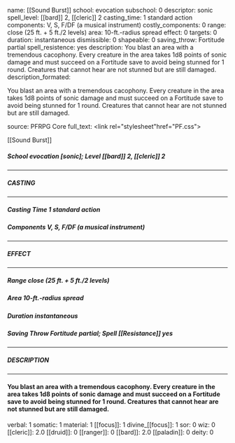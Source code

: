 name: [[Sound Burst]]
school: evocation
subschool: 0
descriptor: sonic
spell_level: [[bard]] 2, [[cleric]] 2
casting_time: 1 standard action
components: V, S, F/DF (a musical instrument)
costly_components: 0
range: close (25 ft. + 5 ft./2 levels)
area: 10-ft.-radius spread
effect: 0
targets: 0
duration: instantaneous
dismissible: 0
shapeable: 0
saving_throw: Fortitude partial
spell_resistence: yes
description: You blast an area with a tremendous cacophony. Every creature in the area takes 1d8 points of sonic damage and must succeed on a Fortitude save to avoid being stunned for 1 round. Creatures that cannot hear are not stunned but are still damaged.
description_formated: <p>You blast an area with a tremendous cacophony. Every creature in the area takes 1d8 points of sonic damage and must succeed on a Fortitude save to avoid being stunned for 1 round. Creatures that cannot hear are not stunned but are still damaged.</p>
source: PFRPG Core
full_text: <link rel="stylesheet"href="PF.css"><div class="heading"><p class="alignleft">[[Sound Burst]]</p><div style="clear: both;"></div></div><div><h5><b>School </b>evocation [sonic]; <b>Level </b>[[bard]] 2, [[cleric]] 2</h5></div><hr/><div><h5><b>CASTING</b></h5></div><hr/><div><h5><b>Casting Time </b>1 standard action</h5><h5><b>Components </b>V, S, F/DF (a musical instrument)</h5></div><hr/><div><h5><b>EFFECT</b></h5></div><hr/><div><h5><b>Range </b>close (25 ft. + 5 ft./2 levels)</h5><h5><b>Area </b>10-ft.-radius spread</h5><h5><b>Duration </b>instantaneous</h5><h5><b>Saving Throw </b>Fortitude partial; <b>Spell [[Resistance]] </b>yes</h5></div><hr/><div><h5><b>DESCRIPTION</b></h5></div><hr/><div><h4><p>You blast an area with a tremendous cacophony. Every creature in the area takes 1d8 points of sonic damage and must succeed on a Fortitude save to avoid being stunned for 1 round. Creatures that cannot hear are not stunned but are still damaged.</p></h4></div>
verbal: 1
somatic: 1
material: 1
[[focus]]: 1
divine_[[focus]]: 1
sor: 0
wiz: 0
[[cleric]]: 2.0
[[druid]]: 0
[[ranger]]: 0
[[bard]]: 2.0
[[paladin]]: 0
deity: 0
